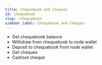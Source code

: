 ```yaml
---
title: Chequebook and Cheques
id: chequebook
slug: /chequebook
sidebar_label: Chequebook and Cheques
---
```


* Get chequebook balance
* Withdraw from chequebook to node wallet
* Deposit to chequebook from node wallet
* Get cheques
* Cashout cheque
